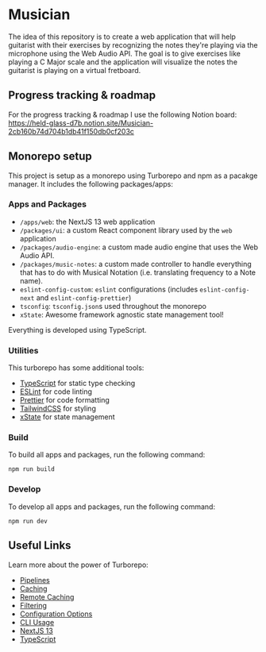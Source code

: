 # Musician

The idea of this repository is to create a web application that will help guitarist with their exercises
by recognizing the notes they're playing via the microphone using the Web Audio API.
The goal is to give exercises like playing a C Major scale and the application will visualize the notes the guitarist is playing on a virtual fretboard. 

## Progress tracking & roadmap

For the progress tracking & roadmap I use the following Notion board:
https://held-glass-d7b.notion.site/Musician-2cb160b74d704b1db41f150db0cf203c

## Monorepo setup

This project is setup as a monorepo using Turborepo and npm as a pacakge manager.
It includes the following packages/apps:

### Apps and Packages

- `/apps/web`: the NextJS 13 web application
- `/packages/ui`: a custom React component library used by the `web` application
- `/packages/audio-engine`: a custom made audio engine that uses the Web Audio API.
- `/packages/music-notes`: a custom made controller to handle everything that has to do with Musical Notation (i.e. translating frequency to a Note name).
- `eslint-config-custom`: `eslint` configurations (includes `eslint-config-next` and `eslint-config-prettier`)
- `tsconfig`: `tsconfig.json`s used throughout the monorepo
- `xState`: Awesome framework agnostic state management tool!

Everything is developed using TypeScript.

### Utilities

This turborepo has some additional tools:

- [TypeScript](https://www.typescriptlang.org/) for static type checking
- [ESLint](https://eslint.org/) for code linting
- [Prettier](https://prettier.io) for code formatting
- [TailwindCSS](https://tailwindcss.com) for styling
- [xState](https://xstate.com) for state management

### Build

To build all apps and packages, run the following command:

```
npm run build
```

### Develop

To develop all apps and packages, run the following command:

```
npm run dev
```

## Useful Links

Learn more about the power of Turborepo:

- [Pipelines](https://turbo.build/repo/docs/core-concepts/monorepos/running-tasks)
- [Caching](https://turbo.build/repo/docs/core-concepts/caching)
- [Remote Caching](https://turbo.build/repo/docs/core-concepts/remote-caching)
- [Filtering](https://turbo.build/repo/docs/core-concepts/monorepos/filtering)
- [Configuration Options](https://turbo.build/repo/docs/reference/configuration)
- [CLI Usage](https://turbo.build/repo/docs/reference/command-line-reference)
- [NextJS 13](https://beta.nextjs.org/docs/)
- [TypeScript](https://typescriptlang.org)
